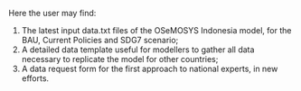 Here the user may find:

1) The latest input data.txt files of the OSeMOSYS Indonesia model, for the BAU, Current Policies and SDG7 scenario;
2) A detailed data template useful for modellers to gather all data necessary to replicate the model for other countries;
3) A data request form for the first approach to national experts, in new efforts.
